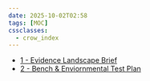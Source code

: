 ```yaml
---
date: 2025-10-02T02:58
tags: [MOC]
cssclasses:
  - crow_index
---
```


- [1 - Evidence Landscape Brief](02%20-%20Research/1%20-%20Evidence%20Landscape%20Brief.md)
- [2 - Bench & Enviornmental Test Plan](02%20-%20Research/2%20-%20Bench%20%26%20Enviornmental%20Test%20Plan.md)
